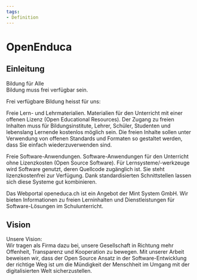 ```yaml
---
tags:
- Definition
---
```

# OpenEnduca

## Einleitung

 Bildung für Alle  
Bildung muss frei verfügbar sein.

Frei verfügbare Bildung heisst für uns:

Freie Lern- und Lehrmaterialien. Materialien für den Unterricht mit einer offenen Lizenz (Open Educational Resources).
Der Zugang zu freien Inhalten muss für Bildungsinstitute, Lehrer, Schüler, Studenten und lebenslang Lernende kostenlos möglich sein. Die freien Inhalte sollen unter Verwendung von offenen Standards und Formaten so gestaltet werden, dass Sie einfach wiederzuverwenden sind.

Freie Software-Anwendungen. Software-Anwendungen für den Unterricht ohne Lizenzkosten (Open Source Software).
Für Lernsysteme/-werkzeuge wird Software genutzt, deren Quellcode zugänglich ist. Sie steht lizenzkostenfrei zur Verfügung. Dank standardisierten Schnittstellen lassen sich diese Systeme gut kombinieren.

Das Webportal openeduca.ch ist ein Angebot der Mint System GmbH. Wir bieten Informationen zu freien Lerninhalten und Dienstleistungen für Software-Lösungen im Schulunterricht.


## Vision

Unsere Vision:  
Wir tragen als Firma dazu bei, unsere Gesellschaft in Richtung mehr Offenheit, Transparenz und Kooperation zu bewegen. Mit unserer Arbeit beweisen wir, dass der Open Source Ansatz in der Software-Entwicklung der richtige Weg ist um die Mündigkeit der Menschheit im Umgang mit der digitalisierten Welt sicherzustellen. 